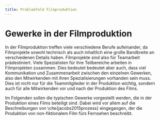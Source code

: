 ```yaml
---
title: Problemfeld Filmproduktion
---
```


# Gewerke in der Filmproduktion

In der Filmproduktion treffen viele verschiedene Berufe aufeinander, da Filmprojekte sowohl technisch als auch inhaltlich eine große Bandbreite an verschiedenen Details haben. Filmprojekte sind also für Teamarbeit  prädestiniert. Viele Spezialisten für ihre Teilbereiche arbeiten in Filmprojekten zusammen. Dies bedeutet bedeutet aber auch, dass viel Kommunikation und Zusammenarbeit zwischen den einzelnen Gewerken, also den Mitwirkenden mit ihren Spezialisierungen vorhanden sein muss. Dies ist nicht nur für die Teammitglieder in der Produktion wichtig, sondern auch für alle Mitwirkenden vor und nach der Produktion des Films.

Im Folgenden sollen die typischen Gewerke vorgestellt werden, die in der Produktion eines Films beteiligt sind. Dabei wird vor allem auf die Beschreibungen von \cite{jacobs2015prozess} eingegangen, der die Produktion von non-fiktionalem Film fürs Fernsehen beschreibt.

<!--

- "Filmarbeit ist Teamarbeit"
- Viel Spezialisierung, viele Bereiche. Nicht nur am Dreh, sondern auch davor / danach
- Viel Kommunikation und Zusammenarbeit nötig
- Gängige Praxis für die Produktion von non-fiktionalem Film fürs Fernsehen: 
	- 3 Mann Team (Kamera, Ton, Autor)
	- 2 Autoren (kümmern sich um alles)
	- 1 Mann Team
- Produktion und Inhalt meistens getrennt: Kamerateams werden "hinzugebucht", sind an der Entwicklung des Stoffs nicht beteiligt.
- Nachteil: Know-How der Gerwerke kann nicht in die Entwicklung und in die Planung einbezogen werden.


## Autor

- Aufgabenbereiche: Recherche, Regie, Aufnahmeleitung
- ist Verantwortlich für den Inhalt

## Regie

- Normalerweise übernimmt der Autor die Regie. Wenn es aber Dinge gibt, die die Kompetent des Autor übersteigen, wird ein zusätzlicher Regisseur benutzt
- Bekommt vom Autor in Form von Treatment oder Drehbuch die nötigen Inhalte
- Bespricht alle technischen Details mit Kamera und Ton
- Verantwortlich für die Inszenierung

## Kameramann

- Verantwortung: Gestaltung der Bilder, Auswahl der Technik
- Kommuniziert mit dem Autor optimalerweise über die gewünschte Wirkung des Bildes, um dementsprechend die Bildgestaltung und die technischen Gegebenheiten anzupassen.

## Ton

- Verantwortung: Sendefähiger Ton. Entscheidung über eingesetzte Technik auf Basis der Erwartung des Autors. Management des Mischens und der Aufnahme während des Drehs.

## Cutter

- Meist großer Vorteil: war bei dem Dreh nicht dabei. Mehr "Distanz" zu den Bildern (somit "näher" am Seheindruck des letztendlichen Zuschauers)
- Kann selbstständig in sich logische Abläufe und Handlungen schneiden.
- Durch Kommunikation von Erwartungen, wichtigen Emotionen und Wendepunkten kann der Cutter mit entsprechenden Mitteln diese unterstützen

## Videojournalist

- Quick & Dirty: Kann schnell und flexibel agieren, ist aber meist technisch begrenzt und wirkt für größere Aufwände zu unprofessionell.
- Ist günstiger
- unauffälliger
- für kleine Räume
- wenn besonderer Zugang zu einem speziellen Thema / Person da ist

## Tonmeister / Mischung

- finales Mischen des Tons. Tonstudio. Musik, Geräusche auf richtigen Pegel bringen
- IT Fassung. (Fassung ohne Sprache, für internationale Zwecke)

## Produktionsleitung

- Verantwortung: technische Kapazitäten, Finanzen, organisatorische Aspekte
- Budget!
- Oft die Rolle des "Arbeitgebers"
- Wägt ab, wieviel wo rein investiert wird

## Aufnahmeleitung

- Für alles Organisatorische während der Aufnahme zuständig: Schlafen, essen, Aufnahmetechnik.
- "verlängerter Arm" der Produktionsleitung

## Redaktion

- Redakteur ist für das inhaltliche Gesamtpaket des Senders verantwortlich.
- Sucht Themen, liest Themenvorschläge, vergibt Produktionsaufträge, sucht Autoren für passende Themen
- Kritisches Hinterfragen der Produktion in allen Schritten vor allem gegen Ende.

## Kommunikation im Team

- Autor ist zuständig für die Geschichte, zur Not übernimmt er die Führungsrolle
- Empfehlenswert für den Autor: Absicht klarstellen. Gewerke selbstständig für diese Absicht arbeiten lassen.
- Feedback ist wichtig: Cutter und Redakteur spielen hier eine wichtige Rolle als frühe Feedback Instrumente
- Viele Spezialisierungen und Teilfachgebiete. Deswegen: Kommunikation ist Entscheidend für Projekterfolg!

# Phasen in der Filmproduktion

Während in der Welt der Informatik ausformulierte und formalisierte Vorgangsmodelle gerade für größere Unternehmen typisch sind, gibt es in der Welt der Filmproduktion diese starke Standardisierung des Vorgehens nicht. Es gibt keine DIN oder ISO Normen, die festlegen, aus welchen Phasen ein Filmprojekt zu bestehen hat, oder wie es abzulaufen hat. Nichts desto Trotz lässt sich eine Filmproduktion doch grob in Phasen einteilen. Diese unterscheiden sich je nach Art des Filmprojekts in ihrer Ausprägung: Eine Fernsehfilmproduktion hat insgesamt weniger Ressourcen als ein Kinofilm und die Art der Produktion wird sich in einem Dokumentarfilm sicher von einem Werbefilm unterscheiden.

\cite{jacobs2015prozess} schreibt, dass das *Filmfördergesetz* \cite{ffg2004gesetz} die Filmproduktion in folgende Phasen einteilt:

- **Stoffentwicklung**: Dies umfasst alle Aktivitäten vom Verfassen der ersten Filmidee bis zur ersten Drehbuchfassung
- **Projektentwicklung**: Sobald die erste Drehbuchfassung vorhanden ist, kann die filmische Produktion geplant werden. Diese Phase geht bis zum ersten Drehtag.
- **Produktion**: Beginnend mit dem ersten Drehtag, enthält diese Phase alle Aktivitäten zur Erstellung des filmischen Materials. Also vorbereitende Arbeiten für die Drehorte, Dreharbeiten bis hin zur Herstellung der "Master-Kopie". \cite{jacobs2015prozess} schreibt, dass hier eine weitere Einteilung in Pre Produktion, Produktion und Post Produktion möglich sei.
- **Distribution**: Die Inhalte der "Master-Kopie" werden an das Zielpublikum veröffentlicht. Dies kann auf unterschiedlichen Wegen passieren: Fernsehausstrahlung, DVD Produktion, Kinoaufführung und Internet Veröffentlichung sind nur einige davon.

\cite{wahbe2012idee} beschreibt die Entstehung einer Kochshow als Fernsehserie. Dabei werden die Phasen wie in Abbildung \ref{Entwicklungsprozess der Kocharena} aufgezeigt. Hier kommt zu der Ausstrahlung noch die "Kontinuierliche Weiterentwicklung" hinzu. Dies ist im Zusammenhang mit der Zielstellung dieser Arbeit interessant, da hier iterative Ansätze herauszuhören sind. 

![Entwicklungsprozess der Kocharena](http://download.heart-co.de/Bildschirmfoto%202015-06-24%20um%2019.20.54.png)

\cite{finney2008learning} (zitiert nach \cite{cook2010learning}) beschreibt die Produktion von Independent Filmen. Er benutzt dabei die Einteilung in die folgenden 5 Phasen:

## Entwicklung

Grundlage für ein Film ist eine Idee oder ein Buch. Dies muss in Form eines Drehbuchs aufgeschrieben werden. Außerdem müssen für die Idee oder das Buch die entsprechenden Rechte für die Produktion eines Films eingeholt werden. Zusätzlich wird in dieser Phase das grundlegende Team organisiert: Regisseur, Kameramann und Schauspieler. Außerdem muss in der Independent Film Industrie noch nach Investoren gesucht werden, damit das Filmvorhaben auch finanziell umgesetzt werden kann.


## Pre Produktion

Zu der Pre Produktion gehört das Suchen nach geeigneten Drehplätzen, so wie das 

- Scout locations
- Casting
- Approve the final shooting script 
- Production schedule 
- Budget

## Production

> "Shoot the darn thing..."

## Post Production

- Pick-ups, re-shoots 
- Lock picture 
- Sound mix 
- Previews 
- Marketing plans 
- Wrap up accounting

## Distribution and Marketing

- Managing the preview process
- Film festivals
- Marketing materials
- Distribution sales and plan
- Publicity
- Ancillary markets


\cite{klimsa2006produktionssteuerung}

## Film

Produktionseinteilung in *Pre Produktion*, *Produktion* und *Post Production*

![Produktionsphasen des Films](http://download.heart-co.de/Bildschirmfoto%202015-06-24%20um%2016.50.19.png)

### Pre Produktion

 - Stoff für ein Film wird gesucht, Drehbuch wird geschrieben
 - Team wird zusammen gestellt (Regie, Hauptdarsteller, etc.)
 - Finanzierung wird geklärt
 - Drehplan wird erstellt
 
### Produktion

- Bühnenbild
- Kostüme
- Spezialeffekte
- Licht
- Kamera
- Ton
- Regie
- Dreharbeiten

### Post Produktion

- Schnitt
- Synchronisation
- digitale Effekte
- Farbkorrektur
- Musik 
- Marketing

## Online Video Portale

![Produktionskomponenten Online-Medien](http://download.heart-co.de/Bildschirmfoto%202015-06-24%20um%2017.31.42.png)

Konventioneller Ablauf bei Multimedia Projekten:

- Konzept (Idee, Grundkonzept, Feinkonzept, Netzplan, Finanzierung)
- Design (Interfaceentwicklung, Metapher für die MCI, Design-Plan, Storyboard)
- Produktion (Medienproduktion: Text, Bild, Ton, Video; Medienintegration und Programmierung),
- Beta-Test (Nutzer-Test unter normalen Einsatzbedingungen)
- Mastering (Erstellen eines Rohling für weitere Kopien)
- Distribution
- Wartung / Support